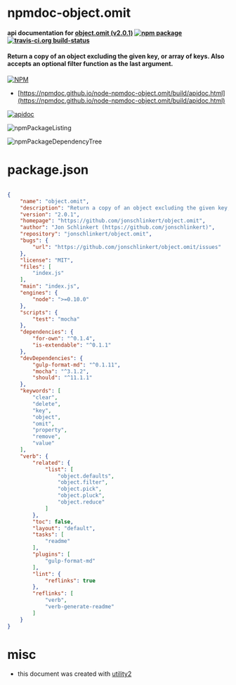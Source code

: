 # npmdoc-object.omit

#### api documentation for  [object.omit (v2.0.1)](https://github.com/jonschlinkert/object.omit)  [![npm package](https://img.shields.io/npm/v/npmdoc-object.omit.svg?style=flat-square)](https://www.npmjs.org/package/npmdoc-object.omit) [![travis-ci.org build-status](https://api.travis-ci.org/npmdoc/node-npmdoc-object.omit.svg)](https://travis-ci.org/npmdoc/node-npmdoc-object.omit)

#### Return a copy of an object excluding the given key, or array of keys. Also accepts an optional filter function as the last argument.

[![NPM](https://nodei.co/npm/object.omit.png?downloads=true&downloadRank=true&stars=true)](https://www.npmjs.com/package/object.omit)

- [https://npmdoc.github.io/node-npmdoc-object.omit/build/apidoc.html](https://npmdoc.github.io/node-npmdoc-object.omit/build/apidoc.html)

[![apidoc](https://npmdoc.github.io/node-npmdoc-object.omit/build/screenCapture.buildCi.browser.%252Ftmp%252Fbuild%252Fapidoc.html.png)](https://npmdoc.github.io/node-npmdoc-object.omit/build/apidoc.html)

![npmPackageListing](https://npmdoc.github.io/node-npmdoc-object.omit/build/screenCapture.npmPackageListing.svg)

![npmPackageDependencyTree](https://npmdoc.github.io/node-npmdoc-object.omit/build/screenCapture.npmPackageDependencyTree.svg)



# package.json

```json

{
    "name": "object.omit",
    "description": "Return a copy of an object excluding the given key, or array of keys. Also accepts an optional filter function as the last argument.",
    "version": "2.0.1",
    "homepage": "https://github.com/jonschlinkert/object.omit",
    "author": "Jon Schlinkert (https://github.com/jonschlinkert)",
    "repository": "jonschlinkert/object.omit",
    "bugs": {
        "url": "https://github.com/jonschlinkert/object.omit/issues"
    },
    "license": "MIT",
    "files": [
        "index.js"
    ],
    "main": "index.js",
    "engines": {
        "node": ">=0.10.0"
    },
    "scripts": {
        "test": "mocha"
    },
    "dependencies": {
        "for-own": "^0.1.4",
        "is-extendable": "^0.1.1"
    },
    "devDependencies": {
        "gulp-format-md": "^0.1.11",
        "mocha": "^3.1.2",
        "should": "^11.1.1"
    },
    "keywords": [
        "clear",
        "delete",
        "key",
        "object",
        "omit",
        "property",
        "remove",
        "value"
    ],
    "verb": {
        "related": {
            "list": [
                "object.defaults",
                "object.filter",
                "object.pick",
                "object.pluck",
                "object.reduce"
            ]
        },
        "toc": false,
        "layout": "default",
        "tasks": [
            "readme"
        ],
        "plugins": [
            "gulp-format-md"
        ],
        "lint": {
            "reflinks": true
        },
        "reflinks": [
            "verb",
            "verb-generate-readme"
        ]
    }
}
```



# misc
- this document was created with [utility2](https://github.com/kaizhu256/node-utility2)
